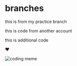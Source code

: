 # branches
this is from my practice branch

this is code from another account

this is additional code

:heart:

<img src="https://www.testbytes.net/wp-content/uploads/2019/06/Untitled-8.png" alt="coding meme">
